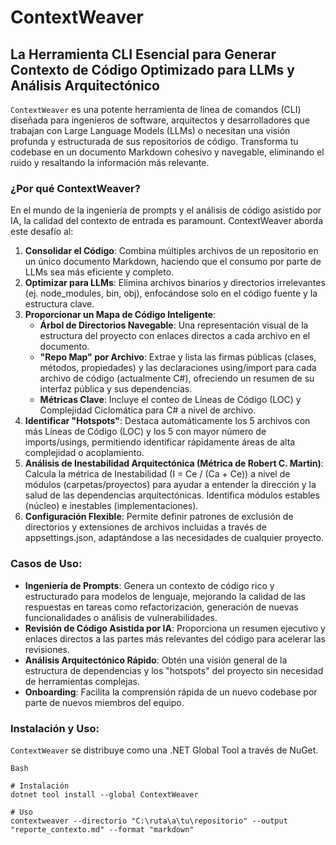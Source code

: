 # ContextWeaver
## La Herramienta CLI Esencial para Generar Contexto de Código Optimizado para LLMs y Análisis Arquitectónico

`ContextWeaver` es una potente herramienta de línea de comandos (CLI) diseñada para ingenieros de software, arquitectos y desarrolladores que trabajan con Large Language Models (LLMs) o necesitan una visión profunda y estructurada de sus repositorios de código. Transforma tu codebase en un documento Markdown cohesivo y navegable, eliminando el ruido y resaltando la información más relevante.

### ¿Por qué ContextWeaver?

En el mundo de la ingeniería de prompts y el análisis de código asistido por IA, la calidad del contexto de entrada es paramount. ContextWeaver aborda este desafío al:
1. **Consolidar el Código**: Combina múltiples archivos de un repositorio en un único documento Markdown, haciendo que el consumo por parte de LLMs sea más eficiente y completo.
2. **Optimizar para LLMs**: Elimina archivos binarios y directorios irrelevantes (ej. node_modules, bin, obj), enfocándose solo en el código fuente y la estructura clave.
3. **Proporcionar un Mapa de Código Inteligente**:
   - **Árbol de Directorios Navegable**: Una representación visual de la estructura del proyecto con enlaces directos a cada archivo en el documento.
   - **"Repo Map" por Archivo**: Extrae y lista las firmas públicas (clases, métodos, propiedades) y las declaraciones using/import para cada archivo de código (actualmente C#), ofreciendo un resumen de su interfaz pública y sus dependencias.
   - **Métricas Clave**: Incluye el conteo de Líneas de Código (LOC) y Complejidad Ciclomática para C# a nivel de archivo.
4. **Identificar "Hotspots"**: Destaca automáticamente los 5 archivos con más Líneas de Código (LOC) y los 5 con mayor número de imports/usings, permitiendo identificar rápidamente áreas de alta complejidad o acoplamiento.
5. **Análisis de Inestabilidad Arquitectónica (Métrica de Robert C. Martin)**: Calcula la métrica de Inestabilidad (I = Ce / (Ca + Ce)) a nivel de módulos (carpetas/proyectos) para ayudar a entender la dirección y la salud de las dependencias arquitectónicas. Identifica módulos estables (núcleo) e inestables (implementaciones).
6. **Configuración Flexible**: Permite definir patrones de exclusión de directorios y extensiones de archivos incluidas a través de appsettings.json, adaptándose a las necesidades de cualquier proyecto.

### Casos de Uso:
- **Ingeniería de Prompts**: Genera un contexto de código rico y estructurado para modelos de lenguaje, mejorando la calidad de las respuestas en tareas como refactorización, generación de nuevas funcionalidades o análisis de vulnerabilidades.
- **Revisión de Código Asistida por IA**: Proporciona un resumen ejecutivo y enlaces directos a las partes más relevantes del código para acelerar las revisiones.
- **Análisis Arquitectónico Rápido**: Obtén una visión general de la estructura de dependencias y los "hotspots" del proyecto sin necesidad de herramientas complejas.
- **Onboarding**: Facilita la comprensión rápida de un nuevo codebase por parte de nuevos miembros del equipo.

### Instalación y Uso:
`ContextWeaver` se distribuye como una .NET Global Tool a través de NuGet.

```
Bash

# Instalación
dotnet tool install --global ContextWeaver

# Uso
contextweaver --directorio "C:\ruta\a\tu\repositorio" --output "reporte_contexto.md" --format "markdown"
```

